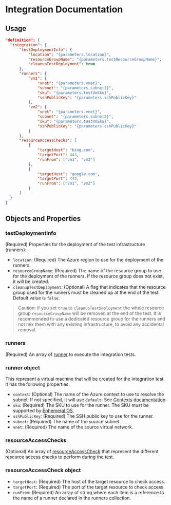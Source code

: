 # Integration Documentation

## Usage

```json
"definition": {
  "integration": {
      "testDeploymentInfo": {
          "location": "{parameters.location}",
          "resourceGroupName": "{parameters.testResourceGroupName}",
          "cleanupTestDeployment": true 
      },
      "runners": {
          "vm1": {
              "vnet": "{parameters.vnet}",
              "subnet": "{parameters.subnet1}",
              "sku": "{parameters.testVmSku}",
              "sshPublicKey": "{parameters.sshPublicKey}"
          },
          "vm2": {
              "vnet": "{parameters.vnet}",
              "subnet": "{parameters.subnet2}",
              "sku": "{parameters.testVmSku}",
              "sshPublicKey": "{parameters.sshPublicKey}"
          }
      },
      "resourceAccessChecks": [
          {
              "targetHost": "bing.com",
              "targetPort": 443,
              "runFrom": ["vm1", "vm2"]
          },
          {
              "targetHost": "google.com",
              "targetPort": 443,
              "runFrom": ["vm1", "vm2"]
          }
      ]
  }
}
```

## Objects and Properties

### testDeploymentInfo

(Required) Properties for the deployment of the test infrastructure (runners):

- `location`: (Required) The Azure region to use for the deployment of the runners.
- `resourceGroupName`: (Required) The name of the resource group to use for the deployment of the runners. If the resource group does not exist, it will be created.
- `cleanupTestDeployment`: (Optional) A flag that indicates that the resource group used for the runners must be cleaned up at the end of the test. Default value is `false`.

> Caution: if you set `true` to `cleanupTestDeployment` the whole resource group `resourceGroupName` will be removed at the end of the test. It is recommended to use a dedicated resource group for the runners and not mix them with any existing infrastructure, to avoid any accidental removal.

### runners

(Required) An array of [runner](#runner-object) to execute the integration tests.

### runner object

This represent a virtual machine that will be created for the integration test. It has the following properties:

- `context`: (Optional) The name of the Azure context to use to resolve the subnet. If not specified, it will use `default`. See [Contexts documentation](../../../README.md#Contexts)
- `sku`: (Required) The SKU to use for the runner. The SKU must be supported by [Ephemeral OS](https://docs.microsoft.com/azure/virtual-machines/ephemeral-os-disks).
- `sshPublicKey`: (Required) The SSH public key to use for the runner.
- `subnet`: (Required) The name of the source subnet.
- `vnet`: (Required) The name of the source virtual network.

### resourceAccessChecks

(Optional) An array of [resourceAccessCheck](#resourceAccessCheck-object) that represent the different resource access checks to perform during the test.

### resourceAccessCheck object

- `targetHost`: (Required) The host of the target resource to check access.
- `targetPort`: (Required) The port of the target resource to check access.
- `runFrom`: (Required) An array of string where each item is a reference to the name of a runner declared in the runners collection.